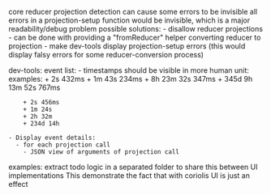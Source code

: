 core
  reducer projection detection can cause some errors to be invisible
    all errors in a projection-setup function would be invisible, which is a major readability/debug problem
    possible solutions:
      - disallow reducer projections
        - can be done with providing a "fromReducer" helper converting reducer to projection
      - make dev-tools display projection-setup errors (this would display falsy errors for some reducer-conversion process)


dev-tools:
  event list:
    - timestamps should be visible in more human unit:
      examples:
        + 2s 432ms
        + 1m 43s 234ms
        + 8h 23m 32s 347ms
        + 345d 9h 13m 52s 767ms

        + 2s 456ms
        + 1m 24s
        + 2h 32m
        + 234d 14h

    - Display event details:
      - for each projection call
        - JSON view of arguments of projection call



examples:
  extract todo logic in a separated folder to share this between UI implementations
    This demonstrate the fact that with coriolis UI is just an effect
